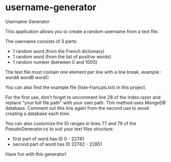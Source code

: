 # username-generator

Username Generator

This application allows you to create a random username from a text file.

The username consists of 3 parts:
- 1 random word (from the French dictionary)
- 1 random word (from the list of positive words) 
- 1 random number (between 0 and 1000)

The text file must contain one element per line with a line break.
example :
wordA
wordB
wordC

You can also find the example file (liste-français.txt) in this project.

For the first use, don't forget to uncomment line 28 of the Index.razor and replace "your full file path" with your own path.
This method uses MongoDB database.
Comment out this line again from the second use to avoid creating a database each time.

You can also customize the ID ranges in lines 77 and 79 of the PseudoGenerator.cs to suit your text files structure.
- first part of word has ID 0 - 22741
- second part of word has ID 22742 - 22851

Have fun with this generator!
